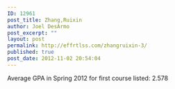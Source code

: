 ```yaml
---
ID: 12961
post_title: Zhang,Ruixin
author: Joel DesArmo
post_excerpt: ""
layout: post
permalink: http://effrtlss.com/zhangruixin-3/
published: true
post_date: 2012-11-02 20:54:04
---
```

<p>Average GPA in Spring 2012 for first course listed: 2.578</p>